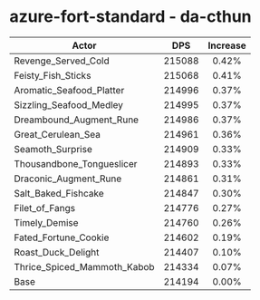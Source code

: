 # azure-fort-standard - da-cthun
| Actor | DPS | Increase |
|---|:---:|:---:|
|Revenge_Served_Cold|215088|0.42%|
|Feisty_Fish_Sticks|215068|0.41%|
|Aromatic_Seafood_Platter|214996|0.37%|
|Sizzling_Seafood_Medley|214995|0.37%|
|Dreambound_Augment_Rune|214986|0.37%|
|Great_Cerulean_Sea|214961|0.36%|
|Seamoth_Surprise|214909|0.33%|
|Thousandbone_Tongueslicer|214893|0.33%|
|Draconic_Augment_Rune|214861|0.31%|
|Salt_Baked_Fishcake|214847|0.30%|
|Filet_of_Fangs|214776|0.27%|
|Timely_Demise|214760|0.26%|
|Fated_Fortune_Cookie|214602|0.19%|
|Roast_Duck_Delight|214407|0.10%|
|Thrice_Spiced_Mammoth_Kabob|214334|0.07%|
|Base|214194|0.00%|
